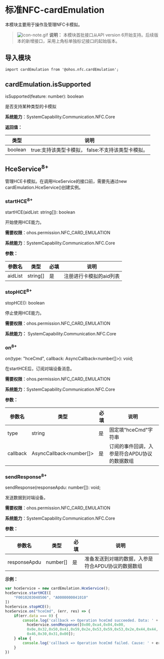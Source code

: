 # 标准NFC-cardEmulation

本模块主要用于操作及管理NFC卡模拟。

> ![icon-note.gif](public_sys-resources/icon-note.gif) **说明：**
> 本模块首批接口从API version 6开始支持。后续版本的新增接口，采用上角标单独标记接口的起始版本。


## 导入模块

```
import cardEmulation from '@ohos.nfc.cardEmulation';
```


## cardEmulation.isSupported

isSupported(feature: number): boolean

是否支持某种类型的卡模拟

**系统能力**：SystemCapability.Communication.NFC.Core

**返回值：**

  | **类型** | **说明** |
  | -------- | -------- |
  | boolean | true:支持该类型卡模拟，&nbsp;false:不支持该类型卡模拟。 |

## HceService<sup>8+</sup>

管理HCE卡模拟。在调用HceService的接口前，需要先通过new cardEmulation.HceService()创建实例。

### startHCE<sup>8+</sup>

startHCE(aidList: string[]): boolean

开始使用HCE能力。

**需要权限**：ohos.permission.NFC_CARD_EMULATION

**系统能力**：SystemCapability.Communication.NFC.Core

**参数：**

| 参数名  | 类型     | 必填 | 说明                    |
| ------- | -------- | ---- | ----------------------- |
| aidList | string[] | 是   | 注册进行卡模拟的aid列表 |

### stopHCE<sup>8+</sup>

stopHCE(): boolean

停止使用HCE能力。

**需要权限**：ohos.permission.NFC_CARD_EMULATION

**系统能力：** SystemCapability.Communication.NFC.Core

### on<sup>8+</sup>

on(type: "hceCmd", callback: AsyncCallback<number[]>): void;

在startHCE后，订阅对端设备消息。

**需要权限**：ohos.permission.NFC_CARD_EMULATION

**系统能力**：SystemCapability.Communication.NFC.Core

**参数：**

| 参数名   | 类型                    | 必填 | 说明                                         |
| -------- | ----------------------- | ---- | -------------------------------------------- |
| type     | string                  | 是   | 固定填"hceCmd"字符串                         |
| callback | AsyncCallback<number[]> | 是   | 订阅的事件回调，入参是符合APDU协议的数据数组 |

### sendResponse<sup>8+</sup>

sendResponse(responseApdu: number[]): void;

发送数据到对端设备。

**需要权限**：ohos.permission.NFC_CARD_EMULATION

**系统能力**：SystemCapability.Communication.NFC.Core

**参数：**

| 参数名       | 类型     | 必填 | 说明                                               |
| ------------ | -------- | ---- | -------------------------------------------------- |
| responseApdu | number[] | 是   | 准备发送到对端的数据，入参是符合APDU协议的数据数组 |

**示例：**

```js
var hceService = new cardEmulation.HceService();
hceService.startHCE([
    "F0010203040506", "A0000000041010"
])
hceService.stopHCE();
hceService.on("hceCmd", (err, res) => {
    if(err.data === 0) {
        console.log('callback => Operation hceCmd succeeded. Data: ' + JSON.stringify(res));
          hceService.sendResponse([0x00,0xa4,0x04,0x00,
          0x0e,0x32,0x50,0x41,0x59,0x2e,0x53,0x59,0x53,0x2e,0x44,0x44,
          0x46,0x30,0x31,0x00]);
    } else {
        console.log('callback => Operation hceCmd failed. Cause: ' + err.data);
    }
})
```

